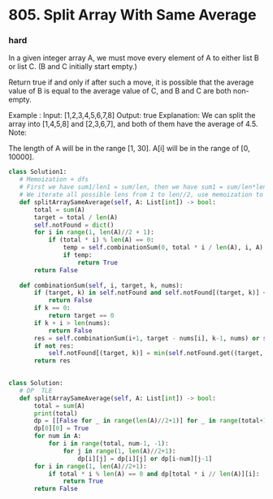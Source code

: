 # 805. Split Array With Same Average
### hard
In a given integer array A, we must move every element of A to either list B or list C. (B and C initially start empty.)

Return true if and only if after such a move, it is possible that the average value of B is equal to the average value of C, and B and C are both non-empty.

Example :
Input: 
[1,2,3,4,5,6,7,8]
Output: true
Explanation: We can split the array into [1,4,5,8] and [2,3,6,7], and both of them have the average of 4.5.
Note:

The length of A will be in the range [1, 30].
A[i] will be in the range of [0, 10000].
 

 ```python
 class Solution1:
    # Memoization + dfs
    # First we have sum1/len1 = sum/len, then we have sum1 = sum/len*len1
    # We iterate all possible lens from 1 to len//2, use memoization to find the subarray that sums to sum1
    def splitArraySameAverage(self, A: List[int]) -> bool:
        total = sum(A)
        target = total / len(A)
        self.notFound = dict()
        for i in range(1, len(A)//2 + 1):
            if (total * i) % len(A) == 0:
                temp = self.combinationSum(0, total * i / len(A), i, A)
                if temp:
                    return True
        return False
    
    def combinationSum(self, i, target, k, nums):
        if (target, k) in self.notFound and self.notFound[(target, k)] <= i:
            return False
        if k == 0:
            return target == 0
        if k + i > len(nums):
            return False
        res = self.combinationSum(i+1, target - nums[i], k-1, nums) or self.combinationSum(i+1, target, k, nums)
        if not res:
            self.notFound[(target, k)] = min(self.notFound.get((target, k), len(nums)), i)            
        return res

    
class Solution:
    # DP  TLE
    def splitArraySameAverage(self, A: List[int]) -> bool:
        total = sum(A)
        print(total)
        dp = [[False for _ in range(len(A)//2+1)] for _ in range(total+1)]
        dp[0][0] = True
        for num in A:
            for i in range(total, num-1, -1):
                for j in range(1, len(A)//2+1):
                    dp[i][j] = dp[i][j] or dp[i-num][j-1]
        for i in range(1, len(A)//2+1):
            if total * i % len(A) == 0 and dp[total * i // len(A)][i]:
                return True
        return False
 ```
